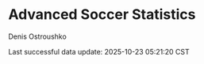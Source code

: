 # Advanced Soccer Statistics
Denis Ostroushko

<!-- gfm -->

Last successful data update: 2025-10-23 05:21:20 CST
